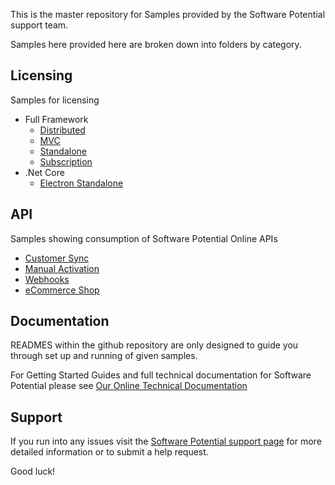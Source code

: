 This is the master repository for Samples provided by the Software Potential support team.

Samples here provided here are broken down into folders by category. 

## Licensing
Samples for licensing

* Full Framework
    * [Distributed](https://github.com/SoftwarePotential/samples/tree/master/Licensing/FullFramework/Distributed)
    * [MVC](https://github.com/SoftwarePotential/samples/tree/master/Licensing/FullFramework/Sp.Samples.Agent.Mvc)
    * [Standalone](https://github.com/SoftwarePotential/samples/tree/master/Licensing/FullFramework/Standalone)
    * [Subscription](https://github.com/SoftwarePotential/samples/tree/master/Licensing/FullFramework/Subscription)
* .Net Core
    * [Electron Standalone](https://github.com/SoftwarePotential/samples/tree/master/Licensing/NetCore/ElectronStandalone)

## API
Samples showing consumption of Software Potential Online APIs

* [Customer Sync](https://github.com/SoftwarePotential/samples/tree/master/Api/Customer/Sync)
* [Manual Activation](https://github.com/SoftwarePotential/samples/tree/master/Api/ManualActivation)
* [Webhooks](https://github.com/SoftwarePotential/samples/tree/master/Api/Webhooks)
* [eCommerce Shop](https://github.com/SoftwarePotential/samples/tree/master/Api/eCommerce/Shop)

## Documentation
READMES within the github repository are only designed to guide you through set up and running of given samples.

For Getting Started Guides and full technical documentation for Software Potential please see [Our Online Technical Documentation](https://support.softwarepotential.com/hc/en-us/categories/200579692-Developer) 

## Support
If you run into any issues visit the [Software Potential support page](https://support.softwarepotential.com) for more detailed information or to submit a help request.

Good luck!
